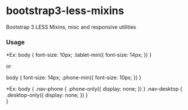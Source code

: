bootstrap3-less-mixins
======================

Bootstrap 3 LESS Mixins, misc and responsive utilities

### Usage

*Ex: 
body { 
	font-size: 10px;
	.tablet-min({
		font-size: 14px;
	})
}

or

body { 
	font-size: 14px;
	.phone-min({
		font-size: 10px;
	})
}

*Ex:
body { 
	.nav-phone {
		.phone-only({
			display: none;
		})
	}
	.nav-desktop {
		.desktop-only({
			display: none;
		})
	}	
}
